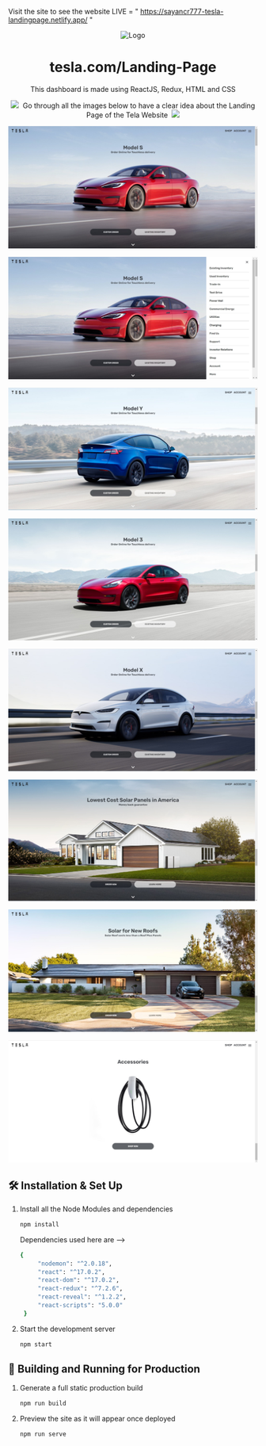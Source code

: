 Visit the site to see the website LIVE = " https://sayancr777-tesla-landingpage.netlify.app/ "

<div align="center">
  <img alt="Logo" src="https://allcarbrandslist.com/wp-content/uploads/2020/12/Tesla-Logo-1-2048x1536.png" width="250" />
</div>

<h1 align="center">
  tesla.com/Landing-Page
</h1>
<p align="center">
  This dashboard is made using ReactJS, Redux, HTML and CSS
</p>
<p align="center">
  <img src="https://media0.giphy.com/media/Yx17W03kc8QSsbLBcb/giphy.gif?cid=ecf05e47w5pl0zoowssommrnea77o2x0utbsogisnmu2bfrr&rid=giphy.gif&ct=s" width="45">&nbsp;
  Go through all the images below to have a clear idea about the Landing Page of the Tela Website
&nbsp;<img src="https://media0.giphy.com/media/Yx17W03kc8QSsbLBcb/giphy.gif?cid=ecf05e47w5pl0zoowssommrnea77o2x0utbsogisnmu2bfrr&rid=giphy.gif&ct=s" width="45">
</p>



![image1](https://raw.githubusercontent.com/Sayan-Maity/Tesla-Clone/main/src/readmeImages/image1.jpg) 

![image8](https://raw.githubusercontent.com/Sayan-Maity/Tesla-Clone/main/src/readmeImages/image8.jpg) 

![image2](https://raw.githubusercontent.com/Sayan-Maity/Tesla-Clone/main/src/readmeImages/image2.jpg) 

![image3](https://raw.githubusercontent.com/Sayan-Maity/Tesla-Clone/main/src/readmeImages/image3.jpg) 

![image4](https://raw.githubusercontent.com/Sayan-Maity/Tesla-Clone/main/src/readmeImages/image4.jpg) 

![image5](https://raw.githubusercontent.com/Sayan-Maity/Tesla-Clone/main/src/readmeImages/image5.jpg) 

![image6](https://raw.githubusercontent.com/Sayan-Maity/Tesla-Clone/main/src/readmeImages/image6.jpg) 

![image7](https://raw.githubusercontent.com/Sayan-Maity/Tesla-Clone/main/src/readmeImages/image7.jpg) 




## 🛠 Installation & Set Up

1. Install all the Node Modules and dependencies

   ```sh
   npm install 
   ```
   Dependencies used here are -->
   ```sh
   { 
        "nodemon": "^2.0.18",
        "react": "^17.0.2",
        "react-dom": "^17.0.2",
        "react-redux": "^7.2.6",
        "react-reveal": "^1.2.2",
        "react-scripts": "5.0.0"
    }
   ```

4. Start the development server

   ```sh
   npm start
   ```

## 🚀 Building and Running for Production

1. Generate a full static production build

   ```sh
   npm run build
   ```

1. Preview the site as it will appear once deployed

   ```sh
   npm run serve
   ```
